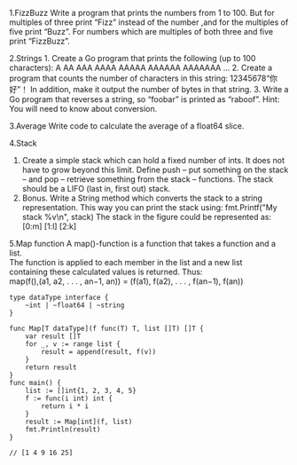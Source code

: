  1.FizzBuzz
     Write a program that prints the numbers from 1 to 100. But for multiples
     of three print “Fizz” instead of the number ,and for the multiples of five
     print “Buzz”. For numbers which are multiples of both three and five print
     “FizzBuzz”.

 2.Strings
     1. Create a Go program that prints the following (up to 100 characters):
         A
         AA
         AAA
         AAAA
         AAAAA
         AAAAAA
         AAAAAAA
         ...
     2. Create a program that counts the number of characters in this string:  12345678“你好”！
        In addition, make it output the number of bytes in that string.
     3. Write a Go program that reverses a string, so “foobar” is printed as “raboof”. Hint:
        You will need to know about conversion.

3.Average
  Write code to calculate the average of a float64 slice.

4.Stack
  1. Create a simple stack which can hold a fixed number of ints. It does not have to
     grow beyond this limit. Define push – put something on the stack – and pop –
     retrieve something from the stack – functions. The stack should be a LIFO (last
     in, first out) stack.
  2. Bonus. Write a String method which converts the stack to a string representation.
     This way you can print the stack using: fmt.Printf("My stack %v\n", stack)
     The stack in the figure could be represented as: [0:m] [1:l] [2:k]

5.Map function 
    A map()-function is a function that takes a function and a list.    
    The function is applied to each member in the list and a new list    
    containing these calculated values is returned. Thus:   
    map(f(),(a1, a2, . . . , an−1, an)) = (f(a1), f(a2), . . . , f(an−1), f(an))
```
type dataType interface {
	~int | ~float64 | ~string
}

func Map[T dataType](f func(T) T, list []T) []T {
	var result []T
	for _, v := range list {
		result = append(result, f(v))
	}
	return result
}
func main() {
	list := []int{1, 2, 3, 4, 5}
	f := func(i int) int {
		return i * i
	}
	result := Map[int](f, list)
	fmt.Println(result)
}

// [1 4 9 16 25]
```
